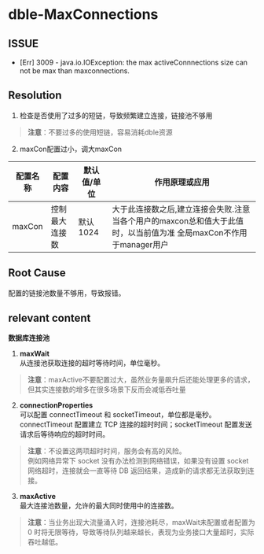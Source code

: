 # dble-MaxConnections  

## ISSUE

- [Err] 3009 - java.io.IOException: the max activeConnnections size can not be max than maxconnections. 

## Resolution

1. 检查是否使用了过多的短链，导致频繁建立连接，链接池不够用 
>**注意**：不要过多的使用短链，容易消耗dble资源  
2.  maxCon配置过小，调大maxCon 

| 配置名称 | 配置内容 | 默认值/单位 | 作用原理或应用 |
| ---- | ---- | ---- | ----|
| maxCon | 控制最大连接数 | 默认1024 | 大于此连接数之后,建立连接会失败.注意当各个用户的maxcon总和值大于此值时，以当前值为准 全局maxCon不作用于manager用户 |

## Root Cause  

配置的链接池数量不够用，导致报错。 

## relevant content  

**数据库连接池**  
1. **maxWait**  
	从连接池获取连接的超时等待时间，单位毫秒。 
> **注意**：maxActive不要配置过大，虽然业务量飙升后还能处理更多的请求，但其实连接数的增多在很多场景下反而会减低吞吐量

2. **connectionProperties**  
	可以配置 connectTimeout 和 socketTimeout，单位都是毫秒。
	connectTimeout 配置建立 TCP 连接的超时时间；socketTimeout 配置发送请求后等待响应的超时时间。 
> **注意**：不设置这两项超时时间，服务会有高的风险。  
> 例如网络异常下 socket 没有办法检测到网络错误，如果没有设置 socket 网络超时，连接就会一直等待 DB 返回结果，造成新的请求都无法获取到连接。  

3. **maxActive**  
	最大连接池数量，允许的最大同时使用中的连接数。 
>**注意**：当业务出现大流量涌入时，连接池耗尽，maxWait未配置或者配置为 0 时将无限等待，导致等待队列越来越长，表现为业务接口大量超时，实际吞吐越低。


<!--stackedit_data:
eyJoaXN0b3J5IjpbMjM0ODUzMzc1LDY0MTU3ODk3NV19
-->